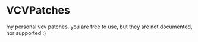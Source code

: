 # VCVPatches

my personal vcv patches.
you are free to use, but they are not documented, nor supported :) 

